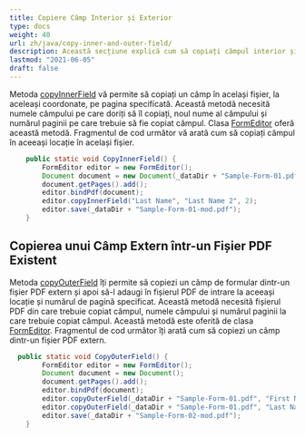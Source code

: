 ```yaml
---
title: Copiere Câmp Interior și Exterior
type: docs
weight: 40
url: zh/java/copy-inner-and-outer-field/
description: Această secțiune explică cum să copiați câmpul interior și exterior folosind com.aspose.pdf.facades cu clasa FormEditor.
lastmod: "2021-06-05"
draft: false
---
```


Metoda [copyInnerField](https://reference.aspose.com/pdf/java/com.aspose.pdf.facades/FormEditor#copyInnerField-java.lang.String-java.lang.String-int-) vă permite să copiați un câmp în același fișier, la aceleași coordonate, pe pagina specificată. Această metodă necesită numele câmpului pe care doriți să îl copiați, noul nume al câmpului și numărul paginii pe care trebuie să fie copiat câmpul. Clasa [FormEditor](https://reference.aspose.com/pdf/java/com.aspose.pdf.facades/FormEditor) oferă această metodă. Fragmentul de cod următor vă arată cum să copiați câmpul în aceeași locație în același fișier.

```java
    public static void CopyInnerField() {
        FormEditor editor = new FormEditor();
        Document document = new Document(_dataDir + "Sample-Form-01.pdf");
        document.getPages().add();
        editor.bindPdf(document);
        editor.copyInnerField("Last Name", "Last Name 2", 2);
        editor.save(_dataDir + "Sample-Form-01-mod.pdf");
    }
```


## Copierea unui Câmp Extern într-un Fișier PDF Existent

Metoda [copyOuterField](https://reference.aspose.com/pdf/java/com.aspose.pdf.facades/FormEditor#copyOuterField-java.lang.String-java.lang.String-) îți permite să copiezi un câmp de formular dintr-un fișier PDF extern și apoi să-l adaugi în fișierul PDF de intrare la aceeași locație și numărul de pagină specificat. Această metodă necesită fișierul PDF din care trebuie copiat câmpul, numele câmpului și numărul paginii la care trebuie copiat câmpul. Această metodă este oferită de clasa [FormEditor](https://reference.aspose.com/pdf/java/com.aspose.pdf.facades/FormEditor). Fragmentul de cod următor îți arată cum să copiezi un câmp dintr-un fișier PDF extern.

```java
  public static void CopyOuterField() {
        FormEditor editor = new FormEditor();
        Document document = new Document();
        document.getPages().add();
        editor.bindPdf(document);
        editor.copyOuterField(_dataDir + "Sample-Form-01.pdf", "First Name", 1);
        editor.copyOuterField(_dataDir + "Sample-Form-01.pdf", "Last Name", 1);
        editor.save(_dataDir + "Sample-Form-02-mod.pdf");
    }
```